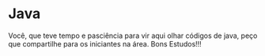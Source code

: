 # Java
Você, que teve tempo e pasciência para vir aqui olhar códigos de java, peço que compartilhe para os iniciantes na área. Bons Estudos!!!

